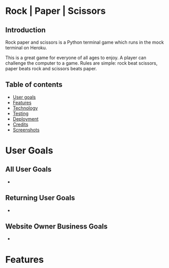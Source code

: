 # Rock | Paper | Scissors

## Introduction

Rock paper and scissors is a Python terminal game which runs in the mock terminal on Heroku.

This is a great game for everyone of all ages to enjoy.
A player can challenge the computer to a game. Rules are simple: rock beat scissors, paper beats rock and scissors beats paper.

## Table of contents
* [User goals](#user-goals)
* [Features](#Features)
* [Technology](#Technology)
* [Testing](#Testing)
* [Deployment](#Deployment)
* [Credits](#Credits)
* [Screenshots](#Screenshots)

# User Goals
## All User Goals
- 

## Returning User Goals
- 
## Website Owner Business Goals
- 

# Features